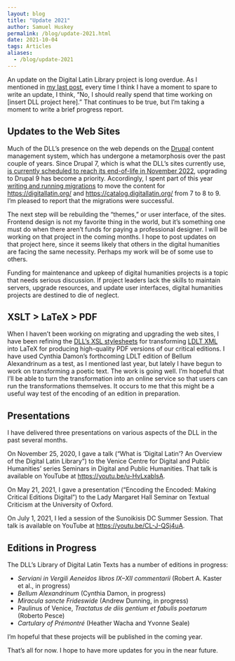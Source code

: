 ```yaml
---
layout: blog
title: "Update 2021"
author: Samuel Huskey
permalink: /blog/update-2021.html
date: 2021-10-04
tags: Articles
aliases:
  - /blog/update-2021
---
```


An update on the Digital Latin Library project is long overdue. As I mentioned in [my last post](/blog/update-pdf-automation-and-more.html), every time I think I have a moment to spare to write an update, I think, “No, I should really spend that time working on [insert DLL project here].” That continues to be true, but I’m taking a moment to write a brief progress report.

## Updates to the Web Sites

Much of the DLL’s presence on the web depends on the [Drupal](https://drupal.org/) content management system, which has undergone a metamorphosis over the past couple of years. Since Drupal 7, which is what the DLL’s sites currently use, [is currently scheduled to reach its end-of-life in November 2022](https://www.drupal.org/psa-2019-02-25), upgrading to Drupal 9 has become a priority. Accordingly, I spent part of this year [writing and running migrations](https://sjhuskey.info/drupal/migrating-the-digital-latin-library-from-drupal-7-to-drupal-9/) to move the content for https://digitallatin.org/ and https://catalog.digitallatin.org/ from 7 to 8 to 9. I’m pleased to report that the migrations were successful.

The next step will be rebuilding the “themes,” or user interface, of the sites. Frontend design is not my favorite thing in the world, but it’s something one must do when there aren’t funds for paying a professional designer. I will be working on that project in the coming months. I hope to post updates on that project here, since it seems likely that others in the digital humanities are facing the same necessity. Perhaps my work will be of some use to others.

Funding for maintenance and upkeep of digital humanities projects is a topic that needs serious discussion. If project leaders lack the skills to maintain servers, upgrade resources, and update user interfaces, digital humanities projects are destined to die of neglect.

## XSLT > LaTeX > PDF

When I haven’t been working on migrating and upgrading the web sites, I have been refining the [DLL’s XSL stylesheets](https://github.com/DigitalLatin/DLL-Stylesheets) for transforming [LDLT XML](https://digitallatin.github.io/guidelines/LDLT-Guidelines.html) into LaTeX for producing high-quality PDF versions of our critical editions. I have used Cynthia Damon’s forthcoming LDLT edition of Bellum Alexandrinum as a test, as I mentioned last year, but lately I have begun to work on transforming a poetic text. The work is going well. I’m hopeful that I’ll be able to turn the transformation into an online service so that users can run the transformations themselves. It occurs to me that this might be a useful way test of the encoding of an edition in preparation.

## Presentations

I have delivered three presentations on various aspects of the DLL in the past several months.

On November 25, 2020, I gave a talk (“What is ‘Digital Latin’? An Overview of the Digital Latin Library”) to the Venice Centre for Digital and Public Humanities’ series Seminars in Digital and Public Humanities. That talk is available on YouTube at <https://youtu.be/u-HvLxablsA>.

On May 21, 2021, I gave a presentation (“Encoding the Encoded: Making Critical Editions Digital”) to the Lady Margaret Hall Seminar on Textual Criticism at the University of Oxford.

On July 1, 2021, I led a session of the Sunoikisis DC Summer Session. That talk is available on YouTube at <https://youtu.be/CL-J-QSj4uA>.

## Editions in Progress

The DLL’s Library of Digital Latin Texts has a number of editions in progress:

- _Serviani in Vergili Aeneidos libros IX–XII commentarii_ (Robert A. Kaster et al., in progress)
- _Bellum Alexandrinum_ (Cynthia Damon, in progress)
- _Miracula sancte Frideswide_ (Andrew Dunning, in progress)
- Paulinus of Venice, _Tractatus de diis gentium et fabulis poetarum_ (Roberto Pesce)
- _Cartulary of Prémontré_ (Heather Wacha and Yvonne Seale)

I’m hopeful that these projects will be published in the coming year.

That’s all for now. I hope to have more updates for you in the near future.
